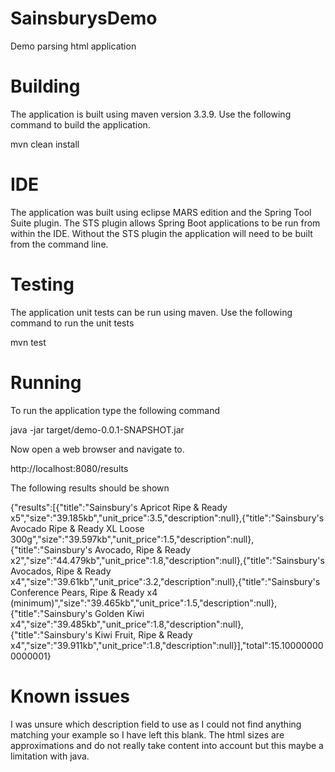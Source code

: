 # SainsburysDemo
Demo parsing html application

# Building
The application is built using maven version 3.3.9.
Use the following command to build the application.

mvn clean install 

# IDE
The application was built using eclipse MARS edition and the Spring Tool Suite plugin. The STS plugin allows Spring Boot applications to be run from within the IDE. Without the STS plugin the application will need to be built from the command line.

# Testing
The application unit tests can be run using maven.
Use the following command to run the unit tests

mvn test

# Running
To run the application type the following command

java -jar target/demo-0.0.1-SNAPSHOT.jar

Now open a web browser and navigate to.

http://localhost:8080/results

The following results should be shown

{"results":[{"title":"Sainsbury's Apricot Ripe & Ready x5","size":"39.185kb","unit_price":3.5,"description":null},{"title":"Sainsbury's Avocado Ripe & Ready XL Loose 300g","size":"39.597kb","unit_price":1.5,"description":null},{"title":"Sainsbury's Avocado, Ripe & Ready x2","size":"44.479kb","unit_price":1.8,"description":null},{"title":"Sainsbury's Avocados, Ripe & Ready x4","size":"39.61kb","unit_price":3.2,"description":null},{"title":"Sainsbury's Conference Pears, Ripe & Ready x4 (minimum)","size":"39.465kb","unit_price":1.5,"description":null},{"title":"Sainsbury's Golden Kiwi x4","size":"39.485kb","unit_price":1.8,"description":null},{"title":"Sainsbury's Kiwi Fruit, Ripe & Ready x4","size":"39.911kb","unit_price":1.8,"description":null}],"total":15.100000000000001}

# Known issues

I was unsure which description field to use as I could not find anything matching your example so I have left this blank.
The html sizes are approximations and do not really take content into account but this maybe a limitation with java.
